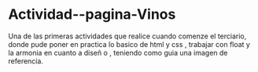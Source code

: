 # Actividad--pagina-Vinos
Una de las primeras actividades que realice cuando comenze el terciario, donde  pude poner en practica lo basico de html y css , trabajar con float y la armonia en cuanto a diseñ
o , teniendo como guia una imagen de referencia.
